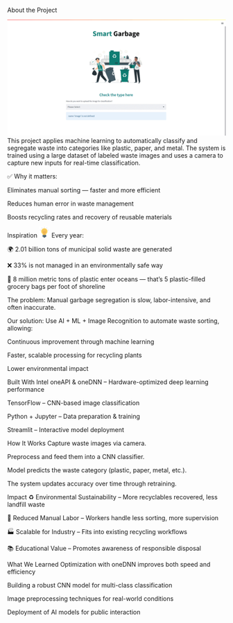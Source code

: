 About the Project
<div align="center"> <img src="images/SmartGarbage.gif" alt="Smart Garbage Segregation Demo" width="750"> </div>
This project applies machine learning to automatically classify and segregate waste into categories like plastic, paper, and metal.
The system is trained using a large dataset of labeled waste images and uses a camera to capture new inputs for real-time classification.

✅ Why it matters:

Eliminates manual sorting — faster and more efficient

Reduces human error in waste management

Boosts recycling rates and recovery of reusable materials

Inspiration <img src="images/inspo.png" width="25">
Every year:

🌍 2.01 billion tons of municipal solid waste are generated

❌ 33% is not managed in an environmentally safe way

🌊 8 million metric tons of plastic enter oceans — that’s 5 plastic-filled grocery bags per foot of shoreline

The problem:
Manual garbage segregation is slow, labor-intensive, and often inaccurate.

Our solution:
Use AI + ML + Image Recognition to automate waste sorting, allowing:

Continuous improvement through machine learning

Faster, scalable processing for recycling plants

Lower environmental impact

Built With
Intel oneAPI & oneDNN – Hardware-optimized deep learning performance

TensorFlow – CNN-based image classification

Python + Jupyter – Data preparation & training

Streamlit – Interactive model deployment

How It Works
Capture waste images via camera.

Preprocess and feed them into a CNN classifier.

Model predicts the waste category (plastic, paper, metal, etc.).

The system updates accuracy over time through retraining.

Impact
♻ Environmental Sustainability – More recyclables recovered, less landfill waste

👷 Reduced Manual Labor – Workers handle less sorting, more supervision

🏭 Scalable for Industry – Fits into existing recycling workflows

📚 Educational Value – Promotes awareness of responsible disposal

What We Learned
Optimization with oneDNN improves both speed and efficiency

Building a robust CNN model for multi-class classification

Image preprocessing techniques for real-world conditions

Deployment of AI models for public interaction
